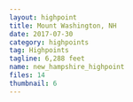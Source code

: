 ```yaml
---
layout: highpoint
title: Mount Washington, NH
date: 2017-07-30
category: highpoints
tag: Highpoints
tagline: 6,288 feet
name: new_hampshire_highpoint
files: 14
thumbnail: 6
---
```

